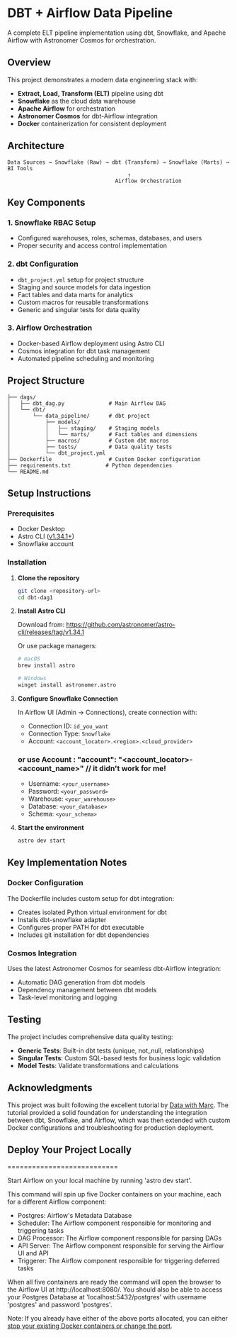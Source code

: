 # DBT + Airflow Data Pipeline

A complete ELT pipeline implementation using dbt, Snowflake, and Apache Airflow with Astronomer Cosmos for orchestration.

## Overview

This project demonstrates a modern data engineering stack with:
- **Extract, Load, Transform (ELT)** pipeline using dbt
- **Snowflake** as the cloud data warehouse
- **Apache Airflow** for orchestration
- **Astronomer Cosmos** for dbt-Airflow integration
- **Docker** containerization for consistent deployment

## Architecture

```
Data Sources → Snowflake (Raw) → dbt (Transform) → Snowflake (Marts) → BI Tools
                                      ↑
                                  Airflow Orchestration
```

## Key Components

### 1. Snowflake RBAC Setup
- Configured warehouses, roles, schemas, databases, and users
- Proper security and access control implementation

### 2. dbt Configuration
- `dbt_project.yml` setup for project structure
- Staging and source models for data ingestion
- Fact tables and data marts for analytics
- Custom macros for reusable transformations
- Generic and singular tests for data quality

### 3. Airflow Orchestration
- Docker-based Airflow deployment using Astro CLI
- Cosmos integration for dbt task management
- Automated pipeline scheduling and monitoring

## Project Structure

```
├── dags/
│   ├── dbt_dag.py              # Main Airflow DAG
│   └── dbt/
│       └── data_pipeline/      # dbt project
│           ├── models/
│           │   ├── staging/    # Staging models
│           │   └── marts/      # Fact tables and dimensions
│           ├── macros/         # Custom dbt macros
│           ├── tests/          # Data quality tests
│           └── dbt_project.yml
├── Dockerfile                  # Custom Docker configuration
├── requirements.txt           # Python dependencies
└── README.md
```

## Setup Instructions

### Prerequisites
- Docker Desktop
- Astro CLI ([v1.34.1+](https://github.com/astronomer/astro-cli/releases))
- Snowflake account

### Installation

1. **Clone the repository**
   ```bash
   git clone <repository-url>
   cd dbt-dag1
   ```

2. **Install Astro CLI**
   
   Download from: https://github.com/astronomer/astro-cli/releases/tag/v1.34.1
   
   Or use package managers:
   ```bash
   # macOS
   brew install astro
   
   # Windows
   winget install astronomer.astro
   ```

3. **Configure Snowflake Connection**
   
   In Airflow UI (Admin → Connections), create connection with:
   - Connection ID: `id_you_want`
   - Connection Type: `Snowflake`
   - Account: `<account_locator>.<region>.<cloud_provider>` 
   ### or use Account :   "account": "<account_locator>-<account_name>" // it didn't work for me! 
   - Username: `<your_username>`
   - Password: `<your_password>`
   - Warehouse: `<your_warehouse>`
   - Database: `<your_database>`
   - Schema: `<your_schema>`

4. **Start the environment**
   ```bash
   astro dev start
   ```

## Key Implementation Notes

### Docker Configuration
The Dockerfile includes custom setup for dbt integration:
- Creates isolated Python virtual environment for dbt
- Installs dbt-snowflake adapter
- Configures proper PATH for dbt executable
- Includes git installation for dbt dependencies

### Cosmos Integration
Uses the latest Astronomer Cosmos for seamless dbt-Airflow integration:
- Automatic DAG generation from dbt models
- Dependency management between dbt models
- Task-level monitoring and logging


## Testing

The project includes comprehensive data quality testing:
- **Generic Tests**: Built-in dbt tests (unique, not_null, relationships)
- **Singular Tests**: Custom SQL-based tests for business logic validation
- **Model Tests**: Validate transformations and calculations

## Acknowledgments

This project was built following the excellent tutorial by [Data with Marc](https://www.youtube.com/watch?v=OLXkGB7krGo&t=2071s). The tutorial provided a solid foundation for understanding the integration between dbt, Snowflake, and Airflow, which was then extended with custom Docker configurations and troubleshooting for production deployment.

## Deploy Your Project Locally
===========================

Start Airflow on your local machine by running 'astro dev start'.

This command will spin up five Docker containers on your machine, each for a different Airflow component:

- Postgres: Airflow's Metadata Database
- Scheduler: The Airflow component responsible for monitoring and triggering tasks
- DAG Processor: The Airflow component responsible for parsing DAGs
- API Server: The Airflow component responsible for serving the Airflow UI and API
- Triggerer: The Airflow component responsible for triggering deferred tasks

When all five containers are ready the command will open the browser to the Airflow UI at http://localhost:8080/. You should also be able to access your Postgres Database at 'localhost:5432/postgres' with username 'postgres' and password 'postgres'.

Note: If you already have either of the above ports allocated, you can either [stop your existing Docker containers or change the port](https://www.astronomer.io/docs/astro/cli/troubleshoot-locally#ports-are-not-available-for-my-local-airflow-webserver).

